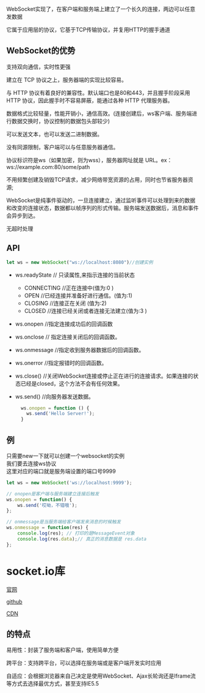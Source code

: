 WebSocket实现了，在客户端和服务端上建立了一个长久的连接，两边可以任意发数据

它属于应用层的协议，它基于TCP传输协议，并复用HTTP的握手通道

## WebSocket的优势

支持双向通信，实时性更强

建立在 TCP 协议之上，服务器端的实现比较容易。

与 HTTP 协议有着良好的兼容性。默认端口也是80和443，并且握手阶段采用 HTTP 协议，因此握手时不容易屏蔽，能通过各种 HTTP 代理服务器。

数据格式比较轻量，性能开销小，通信高效。(连接创建后，ws客户端、服务端进行数据交换时，协议控制的数据包头部较少)

可以发送文本，也可以发送二进制数据。

没有同源限制，客户端可以与任意服务器通信。

协议标识符是ws（如果加密，则为wss），服务器网址就是 URL。ex：ws://example.com:80/some/path

不用频繁创建及销毁TCP请求，减少网络带宽资源的占用，同时也节省服务器资源;

WebSocket是纯事件驱动的，一旦连接建立，通过监听事件可以处理到来的数据和改变的连接状态，数据都以帧序列的形式传输。服务端发送数据后，消息和事件会异步到达。

无超时处理

## API
```js
let ws = new WebSocket("ws://localhost:8080")//创建实例
```

* ws.readyState // 只读属性,来指示连接的当前状态
  * CONNECTING	//正在连接中(值为:0	)
  * OPEN	      //已经连接并准备好进行通信。(值为:1)
  * CLOSING	    //连接正在关闭 (值为:2)
  * CLOSED	    //连接已经关闭或者连接无法建立(值为:3	)

* ws.onopen //指定连接成功后的回调函数

* ws.onclose // 指定连接关闭后的回调函数。

* ws.onmessage //指定收到服务器数据后的回调函数。

* ws.onerror //指定报错时的回调函数。


* ws.close() //关闭WebSocket连接或停止正在进行的连接请求。如果连接的状态已经是closed，这个方法不会有任何效果。

* ws.send() //向服务器发送数据。
  ```js
    ws.onopen = function () {
      ws.send('Hello Server!');
    }
  ```

## 例
只需要new一下就可以创建一个websocket的实例  
我们要去连接ws协议  
这里对应的端口就是服务端设置的端口号9999
```js
let ws = new WebSocket('ws://localhost:9999');

// onopen是客户端与服务端建立连接后触发
ws.onopen = function() {
    ws.send('哎呦，不错哦');
};

// onmessage是当服务端给客户端发来消息的时候触发
ws.onmessage = function(res) {
    console.log(res); // 打印的是MessageEvent对象
    console.log(res.data);// 真正的消息数据是 res.data
};
```

# socket.io库
[官网](https://socket.io/)

[github](https://github.com/socketio/socket.io)

[CDN](https://www.bootcdn.cn/socket.io/)

## 的特点
易用性：封装了服务端和客户端，使用简单方便

跨平台：支持跨平台，可以选择在服务端或是客户端开发实时应用

自适应：会根据浏览器来自己决定是使用WebSocket、Ajax长轮询还是Iframe流等方式去选择最优方式，甚至支持IE5.5